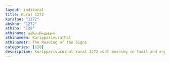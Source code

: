 ```yaml
---
layout: indikural
title: Kural 1272
kuralno: "1272"
abskno: "1272"
athino: "128"
athiname: குறிப்பறிவுறுத்தல்
athinameen: Kuripparivuruthal
athinametr: The Reading of the Signs
categories: [128]
description: Kuripparivuruthal kural 1272 with meaning in tamil and english 
---
```



